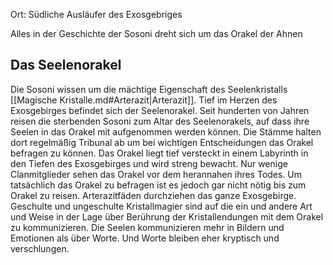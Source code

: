 Ort: Südliche Ausläufer des Exosgebriges 

Alles in der Geschichte der Sosoni dreht sich um das Orakel der Ahnen

## Das Seelenorakel
Die Sosoni wissen um die mächtige Eigenschaft des Seelenkristalls [[Magische Kristalle.md#Arterazit|Arterazit]]. Tief im Herzen des Exosgebirges befindet sich der Seelenorakel. Seit hunderten von Jahren reisen die sterbenden Sosoni zum Altar des Seelenorakels, auf dass ihre Seelen in das Orakel mit aufgenommen werden können. Die Stämme halten dort regelmäßig Tribunal ab um bei wichtigen Entscheidungen das Orakel befragen zu können. Das Orakel liegt tief versteckt in einem Labyrinth in den Tiefen des Exosgebirges und wird streng bewacht. Nur wenige Clanmitglieder sehen das Orakel vor dem herannahen ihres Todes.
Um tatsächlich das Orakel zu befragen ist es jedoch gar nicht nötig bis zum Orakel zu reisen. Arterazitfäden durchziehen das ganze Exosgebirge. Geschulte und ungeschulte Kristallmagier sind auf die ein und andere Art und Weise in der Lage über Berührung der Kristallendungen mit dem Orakel zu kommunizieren.
Die Seelen kommunizieren mehr in Bildern und Emotionen als über Worte. Und Worte bleiben eher kryptisch und verschlungen.